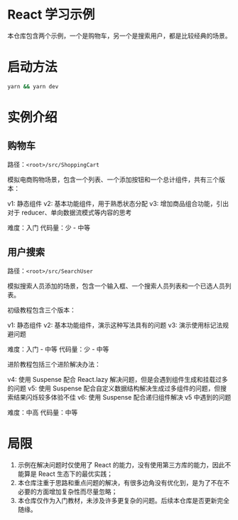 # React 学习示例

本仓库包含两个示例，一个是购物车，另一个是搜索用户，都是比较经典的场景。

# 启动方法

```bash
yarn && yarn dev
```

# 实例介绍

## 购物车

路径：`<root>/src/ShoppingCart`

模拟电商购物场景，包含一个列表、一个添加按钮和一个总计组件，共有三个版本：

v1: 静态组件
v2: 基本功能组件，用于熟悉状态分配
v3: 增加商品组合功能，引出对于 reducer、单向数据流模式等内容的思考

难度：入门
代码量：少 - 中等

## 用户搜索

路径：`<root>/src/SearchUser`

模拟搜索人员添加的场景，包含一个输入框、一个搜索人员列表和一个已选人员列表。

初级教程包含三个版本：

v1: 静态组件
v2: 基本功能组件，演示这种写法具有的问题
v3: 演示使用标记法规避问题

难度：入门 - 中等
代码量：少 - 中等

进阶教程包括三个进阶解决办法：

v4: 使用 Suspense 配合 React.lazy 解决问题，但是会遇到组件生成和挂载过多的问题
v5: 使用 Suspense 配合自定义数据结构解决生成过多组件的问题，但搜索结果闪烁较多体验不佳
v6: 使用 Suspense 配合递归组件解决 v5 中遇到的问题

难度：中高
代码量：中等

# 局限

1. 示例在解决问题时仅使用了 React 的能力，没有使用第三方库的能力，因此不能算是 React 生态下的最优实践；
2. 本仓库注重于思路和重点问题的解决，有很多边角没有优化到，是为了不在不必要的方面增加复杂性而尽量忽略；
3. 本仓库仅作为入门教材，未涉及许多更复杂的问题。后续本仓库是否更新完全随缘。
